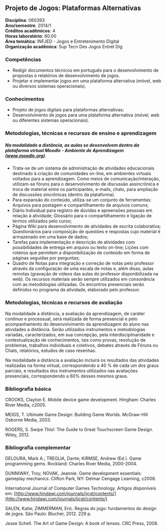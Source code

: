 ## Projeto de Jogos: Plataformas Alternativas

**Disciplina**:   060393  
**Ano/semestre**:  2014/1  
**Créditos acadêmicos**: 4  
**Horas laboratório**: 60.00  
**Área temática**:  INFJED - Jogos e Entretenimento Digital  
**Organização acadêmica**: Sup Tecn Des Jogos Entret Dig  

### Competências

* Redigir documentos técnicos em português para o desenvolvimento de propostas e relatórios de desenvolvimento de jogos.
* Projetar e implementar jogos em uma plataforma alternativa (móvel, web ou diversos sistemas operacionais).


### Conhecimentos

* Projeto de jogos digitais para plataformas alternativas;
* Desenvolvimento de jogos para uma plataforma alternativa (móvel, web ou diferentes sistemas operacionais).


### Metodologias, técnicas e recursos de ensino e aprendizagem

##### Na modalidade a distância, as aulas se desenvolvem dentro da plataforma virtual Moodle - Ambiente de Aprendizagem (www.moodle.org).

* Trata-se de um sistema de administração de atividades educacionais destinado à criação de comunidades on-line, em ambientes virtuais voltados para a aprendizagem. Como meios de comunicação/interação, utilizam-se fóruns para o desenvolvimento de discussão assincrônica e troca de material entre os participantes, e-mails, chats, para ampliação de discussões sincrônicas (dentro da plataforma). 
* Para expansão do conteúdo, utiliza-se um conjunto de ferramentas: Arquivos para postagem e compartilhamento de arquivos comuns; 
* Diário Individual para registro de dúvidas e apreensões pessoais em relação à atividade; Glossário para o compartilhamento e ligação de termos utilizados pelo curso; 
* Página Wiki para desenvolvimento de atividades de escrita colaborativa; Questionários para composição de questões e respostas cujo material é armazenado em uma base de dados; 
* Tarefas para implementação e descrição de atividades com possibilidades de entrega em arquivo ou texto on-line; Lições com roteiros que permitem a disponibilização de conteúdo em forma de páginas seguidas por perguntas; 
* Quadro de Notas para integração e correção de notas pelo professor através da configuração de uma escala de notas e, além disso, aulas remotas (gravação de vídeos das aulas do professor disponibilizada na web). Os recursos materiais serão sempre utilizados em consonância com as metodologias utilizadas. Os encontros presenciais serão definidos no programa da atividade, elaborado pelo professor.


### Metodologias, técnicas e recursos de avaliação

Na modalidade a distância, a avaliação da aprendizagem, de caráter contínuo e processual, será realizada de forma presencial e pelo acompanhamento do desenvolvimento da aprendizagem do aluno nas atividades a distância. Serão utilizados instrumentos e metodologias variadas, caracterizados, em sua concepção, pela interdisciplinaridade e contextualização de conhecimentos, tais como provas, resolução de problemas, trabalhos individuais e coletivos, debates através de Fóruns ou Chats, relatórios, estudos de caso resenhas.

Na modalidade a distância a avaliação incluirá os resultados das atividades realizadas na forma virtual, correspondendo a 40 % de cada um dos graus parciais, e resultados dos instrumentos utilizados nas avaliações presenciais, correspondendo a 60% desses mesmos graus.


### Bibliografia básica

CROOKS, Clayton E. Mobile device game development. Hingham: Charles River Media, c2005.

MEIGS, T. Ultimate Game Design: Building Game Worlds. McGraw-Hill Osborne Media, 2003.

ROGERS, S. Swipe This!: The Guide to Great Touchscreen Game Design. Wiley, 2012.


### Bibliografia complementar

DELOURA, Mark A.; TREGLIA, Dante; KIRMSE, Andrew (Ed.). Game programming gems. Rockland: Charles River Media, 2000-2004.

DUNNIWAY, Troy; NOVAK, Jeannie. Game development essentials: gameplay mechanics. Clifton Park, NY: Delmar Cengage Learning, c2008.

International Journal of Computer Games Technology. Artigos disponíveis em: [http://www.hindawi.com/journals/ijcgt/contents/](http://www.hindawi.com/journals/ijcgt/contents/)

SALEN, Katie; ZIMMERMAN, Eric. Regras do jogo: fundamentos do design de jogos. São Paulo: Blucher, 2012. 229 p.

Jesse Schell. The Art of Game Design: A book of lenses. CRC Press, 2008.